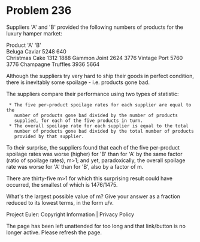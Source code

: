 #   Problem 236

   Suppliers 'A' and 'B' provided the following numbers of products for the
   luxury hamper market:

Product            'A'  'B'  
Beluga Caviar      5248 640  
Christmas Cake     1312 1888 
Gammon Joint       2624 3776 
Vintage Port       5760 3776 
Champagne Truffles 3936 5664 

   Although the suppliers try very hard to ship their goods in perfect
   condition, there is inevitably some spoilage - i.e. products gone bad.

   The suppliers compare their performance using two types of statistic:

     * The five per-product spoilage rates for each supplier are equal to the
       number of products gone bad divided by the number of products
       supplied, for each of the five products in turn.
     * The overall spoilage rate for each supplier is equal to the total
       number of products gone bad divided by the total number of products
       provided by that supplier.

   To their surprise, the suppliers found that each of the five per-product
   spoilage rates was worse (higher) for 'B' than for 'A' by the same factor
   (ratio of spoilage rates), m>1; and yet, paradoxically, the overall
   spoilage rate was worse for 'A' than for 'B', also by a factor of m.

   There are thirty-five m>1 for which this surprising result could have
   occurred, the smallest of which is 1476/1475.

   What's the largest possible value of m?
   Give your answer as a fraction reduced to its lowest terms, in the form
   u/v.

   Project Euler: Copyright Information | Privacy Policy

   The page has been left unattended for too long and that link/button is no
   longer active. Please refresh the page.
